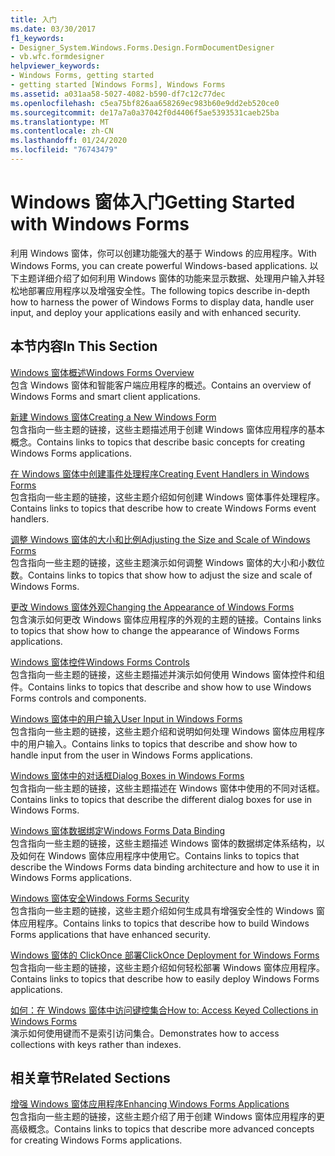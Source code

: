 ```yaml
---
title: 入门
ms.date: 03/30/2017
f1_keywords:
- Designer_System.Windows.Forms.Design.FormDocumentDesigner
- vb.wfc.formdesigner
helpviewer_keywords:
- Windows Forms, getting started
- getting started [Windows Forms], Windows Forms
ms.assetid: a031aa58-5027-4082-b590-df7c12c77dec
ms.openlocfilehash: c5ea75bf826aa658269ec983b60e9dd2eb520ce0
ms.sourcegitcommit: de17a7a0a37042f0d4406f5ae5393531caeb25ba
ms.translationtype: MT
ms.contentlocale: zh-CN
ms.lasthandoff: 01/24/2020
ms.locfileid: "76743479"
---
```

# <a name="getting-started-with-windows-forms"></a><span data-ttu-id="44731-102">Windows 窗体入门</span><span class="sxs-lookup"><span data-stu-id="44731-102">Getting Started with Windows Forms</span></span>
<span data-ttu-id="44731-103">利用 Windows 窗体，你可以创建功能强大的基于 Windows 的应用程序。</span><span class="sxs-lookup"><span data-stu-id="44731-103">With Windows Forms, you can create powerful Windows-based applications.</span></span> <span data-ttu-id="44731-104">以下主题详细介绍了如何利用 Windows 窗体的功能来显示数据、处理用户输入并轻松地部署应用程序以及增强安全性。</span><span class="sxs-lookup"><span data-stu-id="44731-104">The following topics describe in-depth how to harness the power of Windows Forms to display data, handle user input, and deploy your applications easily and with enhanced security.</span></span>  
  
## <a name="in-this-section"></a><span data-ttu-id="44731-105">本节内容</span><span class="sxs-lookup"><span data-stu-id="44731-105">In This Section</span></span>  
 [<span data-ttu-id="44731-106">Windows 窗体概述</span><span class="sxs-lookup"><span data-stu-id="44731-106">Windows Forms Overview</span></span>](windows-forms-overview.md)  
 <span data-ttu-id="44731-107">包含 Windows 窗体和智能客户端应用程序的概述。</span><span class="sxs-lookup"><span data-stu-id="44731-107">Contains an overview of Windows Forms and smart client applications.</span></span>  
  
 [<span data-ttu-id="44731-108">新建 Windows 窗体</span><span class="sxs-lookup"><span data-stu-id="44731-108">Creating a New Windows Form</span></span>](creating-a-new-windows-form.md)  
 <span data-ttu-id="44731-109">包含指向一些主题的链接，这些主题描述用于创建 Windows 窗体应用程序的基本概念。</span><span class="sxs-lookup"><span data-stu-id="44731-109">Contains links to topics that describe basic concepts for creating Windows Forms applications.</span></span>  
  
 [<span data-ttu-id="44731-110">在 Windows 窗体中创建事件处理程序</span><span class="sxs-lookup"><span data-stu-id="44731-110">Creating Event Handlers in Windows Forms</span></span>](creating-event-handlers-in-windows-forms.md)  
 <span data-ttu-id="44731-111">包含指向一些主题的链接，这些主题介绍如何创建 Windows 窗体事件处理程序。</span><span class="sxs-lookup"><span data-stu-id="44731-111">Contains links to topics that describe how to create Windows Forms event handlers.</span></span>  
  
 [<span data-ttu-id="44731-112">调整 Windows 窗体的大小和比例</span><span class="sxs-lookup"><span data-stu-id="44731-112">Adjusting the Size and Scale of Windows Forms</span></span>](adjusting-the-size-and-scale-of-windows-forms.md)  
 <span data-ttu-id="44731-113">包含指向一些主题的链接，这些主题演示如何调整 Windows 窗体的大小和小数位数。</span><span class="sxs-lookup"><span data-stu-id="44731-113">Contains links to topics that show how to adjust the size and scale of Windows Forms.</span></span>  
  
 [<span data-ttu-id="44731-114">更改 Windows 窗体外观</span><span class="sxs-lookup"><span data-stu-id="44731-114">Changing the Appearance of Windows Forms</span></span>](changing-the-appearance-of-windows-forms.md)  
 <span data-ttu-id="44731-115">包含演示如何更改 Windows 窗体应用程序的外观的主题的链接。</span><span class="sxs-lookup"><span data-stu-id="44731-115">Contains links to topics that show how to change the appearance of Windows Forms applications.</span></span>  
  
 [<span data-ttu-id="44731-116">Windows 窗体控件</span><span class="sxs-lookup"><span data-stu-id="44731-116">Windows Forms Controls</span></span>](./controls/index.md)  
 <span data-ttu-id="44731-117">包含指向一些主题的链接，这些主题描述并演示如何使用 Windows 窗体控件和组件。</span><span class="sxs-lookup"><span data-stu-id="44731-117">Contains links to topics that describe and show how to use Windows Forms controls and components.</span></span>  
  
 [<span data-ttu-id="44731-118">Windows 窗体中的用户输入</span><span class="sxs-lookup"><span data-stu-id="44731-118">User Input in Windows Forms</span></span>](user-input-in-windows-forms.md)  
 <span data-ttu-id="44731-119">包含指向一些主题的链接，这些主题介绍和说明如何处理 Windows 窗体应用程序中的用户输入。</span><span class="sxs-lookup"><span data-stu-id="44731-119">Contains links to topics that describe and show how to handle input from the user in Windows Forms applications.</span></span>  
  
 [<span data-ttu-id="44731-120">Windows 窗体中的对话框</span><span class="sxs-lookup"><span data-stu-id="44731-120">Dialog Boxes in Windows Forms</span></span>](dialog-boxes-in-windows-forms.md)  
 <span data-ttu-id="44731-121">包含指向一些主题的链接，这些主题描述在 Windows 窗体中使用的不同对话框。</span><span class="sxs-lookup"><span data-stu-id="44731-121">Contains links to topics that describe the different dialog boxes for use in Windows Forms.</span></span>  
  
 [<span data-ttu-id="44731-122">Windows 窗体数据绑定</span><span class="sxs-lookup"><span data-stu-id="44731-122">Windows Forms Data Binding</span></span>](windows-forms-data-binding.md)  
 <span data-ttu-id="44731-123">包含指向一些主题的链接，这些主题描述 Windows 窗体的数据绑定体系结构，以及如何在 Windows 窗体应用程序中使用它。</span><span class="sxs-lookup"><span data-stu-id="44731-123">Contains links to topics that describe the Windows Forms data binding architecture and how to use it in Windows Forms applications.</span></span>  
  
 [<span data-ttu-id="44731-124">Windows 窗体安全</span><span class="sxs-lookup"><span data-stu-id="44731-124">Windows Forms Security</span></span>](windows-forms-security.md)  
 <span data-ttu-id="44731-125">包含指向一些主题的链接，这些主题介绍如何生成具有增强安全性的 Windows 窗体应用程序。</span><span class="sxs-lookup"><span data-stu-id="44731-125">Contains links to topics that describe how to build Windows Forms applications that have enhanced security.</span></span>  
  
 [<span data-ttu-id="44731-126">Windows 窗体的 ClickOnce 部署</span><span class="sxs-lookup"><span data-stu-id="44731-126">ClickOnce Deployment for Windows Forms</span></span>](clickonce-deployment-for-windows-forms.md)  
 <span data-ttu-id="44731-127">包含指向一些主题的链接，这些主题介绍如何轻松部署 Windows 窗体应用程序。</span><span class="sxs-lookup"><span data-stu-id="44731-127">Contains links to topics that describe how to easily deploy Windows Forms applications.</span></span>  
  
 [<span data-ttu-id="44731-128">如何：在 Windows 窗体中访问键控集合</span><span class="sxs-lookup"><span data-stu-id="44731-128">How to: Access Keyed Collections in Windows Forms</span></span>](how-to-access-keyed-collections-in-windows-forms.md)  
 <span data-ttu-id="44731-129">演示如何使用键而不是索引访问集合。</span><span class="sxs-lookup"><span data-stu-id="44731-129">Demonstrates how to access collections with keys rather than indexes.</span></span>  
  
## <a name="related-sections"></a><span data-ttu-id="44731-130">相关章节</span><span class="sxs-lookup"><span data-stu-id="44731-130">Related Sections</span></span>  
 [<span data-ttu-id="44731-131">增强 Windows 窗体应用程序</span><span class="sxs-lookup"><span data-stu-id="44731-131">Enhancing Windows Forms Applications</span></span>](./advanced/index.md)  
 <span data-ttu-id="44731-132">包含指向一些主题的链接，这些主题介绍了用于创建 Windows 窗体应用程序的更高级概念。</span><span class="sxs-lookup"><span data-stu-id="44731-132">Contains links to topics that describe more advanced concepts for creating Windows Forms applications.</span></span>

